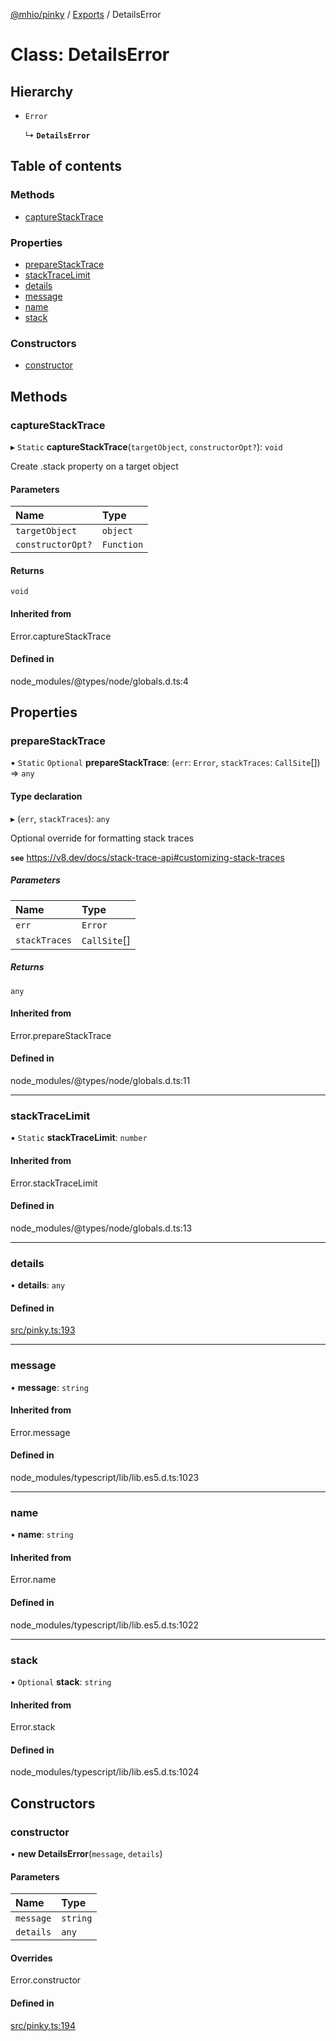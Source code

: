 [@mhio/pinky](../README.md) / [Exports](../modules.md) / DetailsError

# Class: DetailsError

## Hierarchy

- `Error`

  ↳ **`DetailsError`**

## Table of contents

### Methods

- [captureStackTrace](DetailsError.md#capturestacktrace)

### Properties

- [prepareStackTrace](DetailsError.md#preparestacktrace)
- [stackTraceLimit](DetailsError.md#stacktracelimit)
- [details](DetailsError.md#details)
- [message](DetailsError.md#message)
- [name](DetailsError.md#name)
- [stack](DetailsError.md#stack)

### Constructors

- [constructor](DetailsError.md#constructor)

## Methods

### captureStackTrace

▸ `Static` **captureStackTrace**(`targetObject`, `constructorOpt?`): `void`

Create .stack property on a target object

#### Parameters

| Name | Type |
| :------ | :------ |
| `targetObject` | `object` |
| `constructorOpt?` | `Function` |

#### Returns

`void`

#### Inherited from

Error.captureStackTrace

#### Defined in

node_modules/@types/node/globals.d.ts:4

## Properties

### prepareStackTrace

▪ `Static` `Optional` **prepareStackTrace**: (`err`: `Error`, `stackTraces`: `CallSite`[]) => `any`

#### Type declaration

▸ (`err`, `stackTraces`): `any`

Optional override for formatting stack traces

**`see`** https://v8.dev/docs/stack-trace-api#customizing-stack-traces

##### Parameters

| Name | Type |
| :------ | :------ |
| `err` | `Error` |
| `stackTraces` | `CallSite`[] |

##### Returns

`any`

#### Inherited from

Error.prepareStackTrace

#### Defined in

node_modules/@types/node/globals.d.ts:11

___

### stackTraceLimit

▪ `Static` **stackTraceLimit**: `number`

#### Inherited from

Error.stackTraceLimit

#### Defined in

node_modules/@types/node/globals.d.ts:13

___

### details

• **details**: `any`

#### Defined in

[src/pinky.ts:193](https://github.com/mhio/pinky/blob/a5db10b/src/pinky.ts#L193)

___

### message

• **message**: `string`

#### Inherited from

Error.message

#### Defined in

node_modules/typescript/lib/lib.es5.d.ts:1023

___

### name

• **name**: `string`

#### Inherited from

Error.name

#### Defined in

node_modules/typescript/lib/lib.es5.d.ts:1022

___

### stack

• `Optional` **stack**: `string`

#### Inherited from

Error.stack

#### Defined in

node_modules/typescript/lib/lib.es5.d.ts:1024

## Constructors

### constructor

• **new DetailsError**(`message`, `details`)

#### Parameters

| Name | Type |
| :------ | :------ |
| `message` | `string` |
| `details` | `any` |

#### Overrides

Error.constructor

#### Defined in

[src/pinky.ts:194](https://github.com/mhio/pinky/blob/a5db10b/src/pinky.ts#L194)
